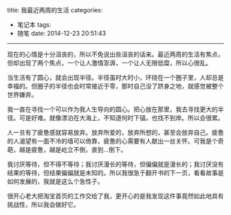 title: 我最近两周的生活
categories:
  - 笔记本
tags:
  - 随笔
date: 2014-12-23 20:51:43
---

现在的心情是十分沮丧的，所以不免说出些沮丧的话来。最近两周的生活有焦点，但却出现了两个焦点，一个让人激情澎湃，一个让人无限低糜，所以心很乱。

当生活有了圆心，就会出现半径。半径虽时大时小，环绕在一个圈子里，人却总是幸福的。但圈子的半径也会时常接近于零，那时自己没了跻身之地，就感觉被整个世界嫌弃。

我一直在寻找一个可以作为我人生导向的圆心。把心放在那里，我去寻找更大的半径。可是好难。就像漂泊在大海上，不知道何时下锚，也找不到岸。所以会很累。

人一旦有了疲惫感就容易放弃。放弃所爱的，放弃所想的，甚至会放弃自己。疲惫的人渴望有一面不冷的墙可以倚靠，疲惫的心需要有人献出一丝关怀。可我是个奇葩，越是疲惫，越是屹立不倒，直到...倒下。

我讨厌等待，但不得不等待；我讨厌漫长的等待，但偏偏就是漫长的；我讨厌没有结果的等待，但结果偏偏就是未知的。所以我很急于翻开书的下一页，看看故事是如何发展的，我就是这么个急性子。

很开心老大把淘宝首页的工作交给了我，更开心的是我发现这件事竟然如此地具有挑战性，所以我会做好它。